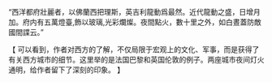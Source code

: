 “西洋都府壯麗者，以佛蘭西把理斯，英吉利龍動爲最然。近代龍動之盛，日增月加。府内有五萬燈臺,飾以玻璃,光彩爛燦。夜間點火，數十里之外，如白晝蓋防敵國間諜云。”

【
可以看到，作者对西方的了解，不仅局限于宏观上的文化、军事，而是获得了有关西方城市的细节。这里举的是法国巴黎和英国伦敦的例子。两座城市夜间灯火通明，给作者留下了深刻的印象。
】